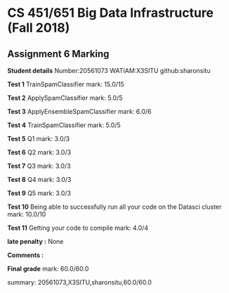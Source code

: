# CS 451/651 Big Data Infrastructure (Fall 2018)
## Assignment 6 Marking

**Student details**
Number:20561073
WATIAM:X3SITU
github:sharonsitu

**Test 1**
TrainSpamClassifier
mark: 15.0/15

**Test 2**
ApplySpamClassifier
mark: 5.0/5

**Test 3**
ApplyEnsembleSpamClassifier
mark: 6.0/6

**Test 4**
TrainSpamClassifier
mark: 5.0/5

**Test 5**
Q1
mark: 3.0/3

**Test 6**
Q2
mark: 3.0/3

**Test 7**
Q3
mark: 3.0/3

**Test 8**
Q4
mark: 3.0/3

**Test 9**
Q5
mark: 3.0/3

**Test 10**
Being able to successfully run all your code on the Datasci cluster
mark: 10.0/10

**Test 11**
Getting your code to compile
mark: 4.0/4

**late penalty :** None

**Comments :**

**Final grade**
mark: 60.0/60.0

summary: 20561073,X3SITU,sharonsitu,60.0/60.0